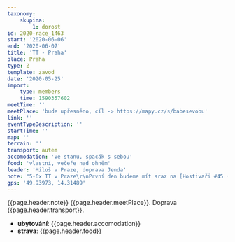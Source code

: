 ```yaml
---
taxonomy:
    skupina:
        1: dorost
id: 2020-race_1463
start: '2020-06-06'
end: '2020-06-07'
title: 'TT - Praha'
place: Praha
type: Z
template: zavod
date: '2020-05-25'
import:
    type: members
    time: 1590357602
meetTime: ''
meetPlace: 'bude upřesněno, cíl -> https://mapy.cz/s/babesevobu'
link: ''
eventTypeDescription: ''
startTime: ''
map: ''
terrain: ''
transport: autem
accomodation: 'Ve stanu, spacák s sebou'
food: 'vlastní, večeře nad ohněm'
leader: 'Miloš v Praze, doprava Jenda'
note: "5-6x TT v Praze\r\nPrvní den budeme mít sraz na [Hostivaři #45 (400m/40m)](http://www.trailtour.cz/2020/etapy-cz/cz-etapa45-praha-hostivar/), Adam by zase mohl udělat automodul. Pak hned přejedeme do [Kunraťáku #2 (8.400m/105m)](http://www.trailtour.cz/2020/etapy-cz/cz-etapa02-praha-roztyly-kunraticky-les/) - následovat bude oběd <-> přejezd do Dobřichovic, okouknout naše \"ubytování\" 49.9397322N, 14.3148965E. Odpoledne loupneme trackyho [Všenory #24 (4.000m/255 m)](http://www.trailtour.cz/2020/etapy-cz/cz-etapa24-vsenory-cernolicke-skaly/). Večerní program je jasný - mytí v řece a následná grilovačka/opíkačka špekáčků. Umí někdo na kytaru a může jí vzít s sebou? :D\r\n\r\nDalší den začneme na [Petříně #21 (1.900m/130m)](http://www.trailtour.cz/2020/etapy-cz/cz-etapa21-praha-petrin/) a ještě dopoledne sjedeme [Šárku #5100 teda #37 (3.700m/140m)](http://www.trailtour.cz/2020/etapy-cz/cz-etapa37-praha-sarka/) - tím končí dorostenky a slabší kusy. Tvrďáci ještě vyrazí na [Kozí hřbety #30 (11.900m/150m)](http://www.trailtour.cz/2020/etapy-cz/cz-etapa30-utenice-kozi-hrbety/). -> A s kupou bodů hurá domů.\r\n\r\nTak doufám, že nás tam pojede hafo.\r\nBěhu zdar a trailtourařům zvláště.\r\n\r\n/Dým"
gps: '49.93973, 14.31489'
---
```

{{page.header.note}}
 {{page.header.meetPlace}}. Doprava {{page.header.transport}}.
* **ubytování**: {{page.header.accomodation}}
* **strava**: {{page.header.food}}
